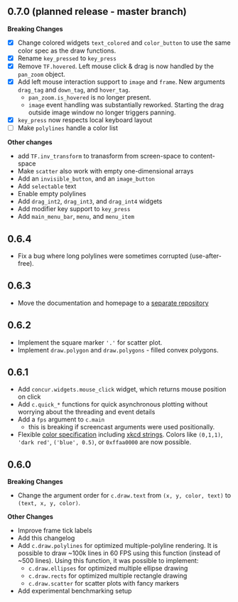 
## 0.7.0 (planned release - master branch)

**Breaking Changes**

* [x] Change colored widgets `text_colored` and `color_button` to use the same color spec as the draw functions.
* [x] Rename `key_pressed` to `key_press`
* [x] Remove `TF.hovered`. Left mouse click & drag is now handled by the `pan_zoom` object.
* [x] Add left mouse interaction support to `image` and `frame`. New arguments `drag_tag` and `down_tag`, and `hover_tag`.
  - `pan_zoom.is_hovered` is no longer present.
  - `image` event handling was substantially reworked. Starting the drag outside image window no longer triggers panning.
* [x] `key_press` now respects local keyboard layout
* [ ] Make `polylines` handle a color list

**Other changes**

* add `TF.inv_transform` to tranasform from screen-space to content-space
* Make `scatter` also work with empty one-dimensional arrays
* Add an `invisible_button`, and an `image_button`
* Add `selectable` text
* Enable empty polylines
* Add `drag_int2`, `drag_int3`, and `drag_int4` widgets
* Add modifier key support to `key_press`
* Add `main_menu_bar`, `menu`, and `menu_item`


## 0.6.4

* Fix a bug where long polylines were sometimes corrupted (use-after-free).

## 0.6.3

* Move the documentation and homepage to a [separate repository](https://github.com/potocpav/python-concur-docs)

## 0.6.2

* Implement the square marker `'.'` for scatter plot.
* Implement `draw.polygon` and `draw.polygons` - filled convex polygons.

## 0.6.1

* Add `concur.widgets.mouse_click` widget, which returns mouse position on click
* Add `c.quick_*` functions for quick asynchronous plotting without worrying about the threading and event details
* Add a `fps` argument to `c.main`
    - this is breaking if screencast arguments were used positionally.
* Flexible [color specification](https://potocpav.github.io/python-concur-docs/master/draw.html) including [xkcd strings](https://xkcd.com/color/rgb/). Colors like `(0,1,1)`, `'dark red'`, `('blue', 0.5)`, or `0xffaa0000` are now possible.

## 0.6.0

**Breaking Changes**

* Change the argument order for `c.draw.text` from `(x, y, color, text)` to `(text, x, y, color)`.

**Other Changes**

* Improve frame tick labels
* Add this changelog
* Add `c.draw.polylines` for optimized multiple-polyline rendering. It is possible to draw ~100k lines in 60 FPS using this function (instead of ~500 lines). Using this function, it was possible to implement:
    * `c.draw.ellipses` for optimized multiple ellipse drawing
    * `c.draw.rects` for optimized multiple rectangle drawing
    * `c.draw.scatter` for scatter plots with fancy markers
* Add experimental benchmarking setup
